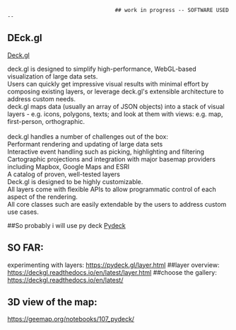                                       ## work in progress -- SOFTWARE USED --


<h2>DEck.gl</h2>

[Deck.gl](https://deck.gl/docs)


deck.gl is designed to simplify high-performance, WebGL-based visualization of large data sets. 
<br>Users can quickly get impressive visual results with minimal effort by composing existing layers, or leverage deck.gl's extensible architecture to address custom needs.
<br>
deck.gl maps data (usually an array of JSON objects) into a stack of visual layers - e.g. icons, polygons, texts; 
and look at them with views: e.g. map, first-person, orthographic.<br>
<br>
deck.gl handles a number of challenges out of the box:
<br>
Performant rendering and updating of large data sets<br>
Interactive event handling such as picking, highlighting and filtering<br>
Cartographic projections and integration with major basemap providers including Mapbox, Google Maps and ESRI<br>
A catalog of proven, well-tested layers<br>
Deck.gl is designed to be highly customizable. 
<br>All layers come with flexible APIs to allow programmatic control of each aspect of the rendering. <br>
All core classes such are easily extendable by the users to address custom use cases.


##So probably i will use py deck
[Pydeck](https://pydeck.gl)
## SO FAR:
experimenting with layers:
https://pydeck.gl/layer.html
##layer overview:
https://deckgl.readthedocs.io/en/latest/layer.html 
##choose the gallery:
https://deckgl.readthedocs.io/en/latest/

## 3D view of the map:
https://geemap.org/notebooks/107_pydeck/ 
